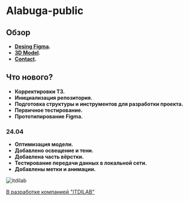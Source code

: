 # Alabuga-public

## Обзор

- **[Desing Figma]().**
- **[3D Model](https://drive.google.com/drive/folders/1ghhZ54PTu_FPUfK_yBFG4hJB9orF3ECs?usp=sharing).**
- **[Contact](https://t.me/FollowReason).**

## Что нового?

- **Корректировки ТЗ.**
- **Инициализация репозитория.**
- **Подготовка структуры и инструментов для разработки проекта.**
- **Первичное тестирование.**
- **Прототипирование Figma.**

### 24.04
- **Оптимизация модели.**
- **Добавлено освещение и тени.**
- **Добавлена часть вёрстки.**
- **Тестирование передачи данных в локальной сети.**
- **Добавлены метки и анимации.**

![itdilab](https://content.saas-support.com/uploaded/killer/355394/logo.png?ts=1587374319)

[В разработке компанией "ITDILAB"](https://itdilab.ru)
